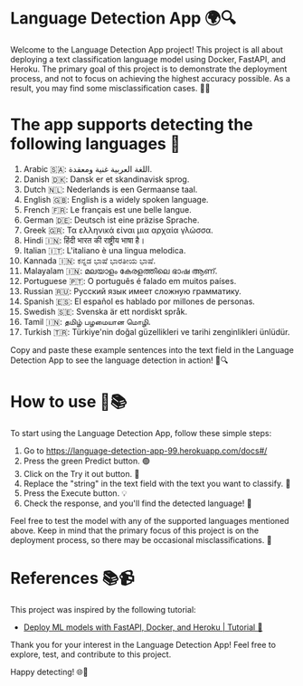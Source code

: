 # Language Detection App 🌍🔍

Welcome to the Language Detection App project! This project is all about deploying a text classification language model using Docker, FastAPI, and Heroku. The primary goal of this project is to demonstrate the deployment process, and not to focus on achieving the highest accuracy possible. As a result, you may find some misclassification cases. 🚀🧪

# The app supports detecting the following languages 📙

1. Arabic 🇸🇦: اللغة العربية غنية ومعقدة.
2. Danish 🇩🇰: Dansk er et skandinavisk sprog.
3. Dutch 🇳🇱: Nederlands is een Germaanse taal.
4. English 🇬🇧: English is a widely spoken language.
5. French 🇫🇷: Le français est une belle langue.
6. German 🇩🇪: Deutsch ist eine präzise Sprache.
7. Greek 🇬🇷: Τα ελληνικά είναι μια αρχαία γλώσσα.
8. Hindi 🇮🇳: हिंदी भारत की राष्ट्रीय भाषा है।
9. Italian 🇮🇹: L'italiano è una lingua melodica.
10. Kannada 🇮🇳: ಕನ್ನಡ ಭಾಷೆ ಭಾರತೀಯ ಭಾಷೆ.
11. Malayalam 🇮🇳: മലയാളം കേരളത്തിലെ ഭാഷ ആണ്.
12. Portuguese 🇵🇹: O português é falado em muitos países.
13. Russian 🇷🇺: Русский язык имеет сложную грамматику.
14. Spanish 🇪🇸: El español es hablado por millones de personas.
15. Swedish 🇸🇪: Svenska är ett nordiskt språk.
16. Tamil 🇮🇳: தமிழ் பழமையான மொழி.
17. Turkish 🇹🇷: Türkiye'nin doğal güzellikleri ve tarihi zenginlikleri ünlüdür.

Copy and paste these example sentences into the text field in the Language Detection App to see the language detection in action! 🎉🔍


# How to use 🤔📚
To start using the Language Detection App, follow these simple steps:

1. Go to https://language-detection-app-99.herokuapp.com/docs#/
2. Press the green Predict button. 🟢
3. Click on the Try it out button. 🧪
4. Replace the "string" in the text field with the text you want to classify. 📝
5. Press the Execute button. 💡
6. Check the response, and you'll find the detected language! 🎉

Feel free to test the model with any of the supported languages mentioned above. Keep in mind that the primary focus of this project is on the deployment process, so there may be occasional misclassifications. 🌟

# References 📚📹
This project was inspired by the following tutorial:

* [Deploy ML models with FastAPI, Docker, and Heroku | Tutorial 🎥](https://www.youtube.com/watch?v=h5wLuVDr0oc&t=915s)

Thank you for your interest in the Language Detection App! Feel free to explore, test, and contribute to this project.

Happy detecting! 🌐🥳
